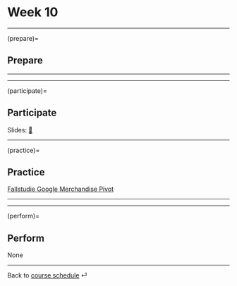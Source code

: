 # Week 10


---

(prepare)=
## Prepare



---

---


(participate)=
## Participate

Slides: [📑](https://drive.google.com/file/d/10j_iwEcquhQMZtG3dFd1Hc8wmWpZKIkm/view?usp=sharing)






---


(practice)=
## Practice

[Fallstudie Google Merchandise Pivot](https://docs.google.com/spreadsheets/d/1hsUE0PHJR-wmELI8y2XFgcYBFFwqKG4UjI3Y8odM6kU/edit?usp=share_link)

---

---

(perform)=
## Perform

None

---

Back to [course schedule](../docs/course-schedule.md) ⏎
